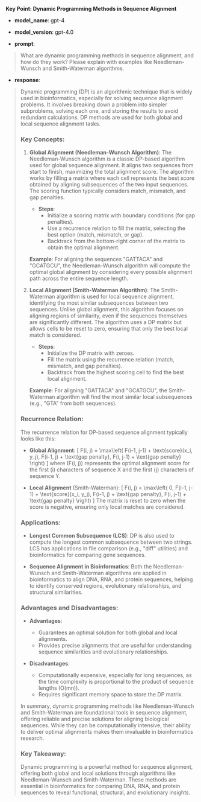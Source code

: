 **Key Point: Dynamic Programming Methods in Sequence Alignment**

- **model_name**: gpt-4
- **model_version**: gpt-4.0

- **prompt**:
<blockquote>
What are dynamic programming methods in sequence alignment, and how do they work? Please explain with examples like Needleman-Wunsch and Smith-Waterman algorithms.
</blockquote>

- **response**:
<blockquote>
Dynamic programming (DP) is an algorithmic technique that is widely used in bioinformatics, especially for solving sequence alignment problems. It involves breaking down a problem into simpler subproblems, solving each one, and storing the results to avoid redundant calculations. DP methods are used for both global and local sequence alignment tasks.

### Key Concepts:

1. **Global Alignment (Needleman-Wunsch Algorithm)**:
   The Needleman-Wunsch algorithm is a classic DP-based algorithm used for global sequence alignment. It aligns two sequences from start to finish, maximizing the total alignment score. The algorithm works by filling a matrix where each cell represents the best score obtained by aligning subsequences of the two input sequences. The scoring function typically considers match, mismatch, and gap penalties.

   - **Steps**:
     - Initialize a scoring matrix with boundary conditions (for gap penalties).
     - Use a recurrence relation to fill the matrix, selecting the best option (match, mismatch, or gap).
     - Backtrack from the bottom-right corner of the matrix to obtain the optimal alignment.

   **Example**: For aligning the sequences "GATTACA" and "GCATGCU", the Needleman-Wunsch algorithm will compute the optimal global alignment by considering every possible alignment path across the entire sequence length.

2. **Local Alignment (Smith-Waterman Algorithm)**:
   The Smith-Waterman algorithm is used for local sequence alignment, identifying the most similar subsequences between two sequences. Unlike global alignment, this algorithm focuses on aligning regions of similarity, even if the sequences themselves are significantly different. The algorithm uses a DP matrix but allows cells to be reset to zero, ensuring that only the best local match is considered.

   - **Steps**:
     - Initialize the DP matrix with zeroes.
     - Fill the matrix using the recurrence relation (match, mismatch, and gap penalties).
     - Backtrack from the highest scoring cell to find the best local alignment.

   **Example**: For aligning "GATTACA" and "GCATGCU", the Smith-Waterman algorithm will find the most similar local subsequences (e.g., "GTA" from both sequences).

### Recurrence Relation:
The recurrence relation for DP-based sequence alignment typically looks like this:

- **Global Alignment**:
  \[
  F(i, j) = \max\left( F(i-1, j-1) + \text{score}(x_i, y_j), F(i-1, j) + \text{gap penalty}, F(i, j-1) + \text{gap penalty} \right)
  \]
  where \(F(i, j)\) represents the optimal alignment score for the first \(i\) characters of sequence X and the first \(j\) characters of sequence Y.

- **Local Alignment** (Smith-Waterman):
  \[
  F(i, j) = \max\left( 0, F(i-1, j-1) + \text{score}(x_i, y_j), F(i-1, j) + \text{gap penalty}, F(i, j-1) + \text{gap penalty} \right)
  \]
  The matrix is reset to zero when the score is negative, ensuring only local matches are considered.

### Applications:
- **Longest Common Subsequence (LCS)**: DP is also used to compute the longest common subsequence between two strings. LCS has applications in file comparison (e.g., "diff" utilities) and bioinformatics for comparing gene sequences.
  
- **Sequence Alignment in Bioinformatics**: Both the Needleman-Wunsch and Smith-Waterman algorithms are applied in bioinformatics to align DNA, RNA, and protein sequences, helping to identify conserved regions, evolutionary relationships, and structural similarities.

### Advantages and Disadvantages:
- **Advantages**:
  - Guarantees an optimal solution for both global and local alignments.
  - Provides precise alignments that are useful for understanding sequence similarities and evolutionary relationships.
  
- **Disadvantages**:
  - Computationally expensive, especially for long sequences, as the time complexity is proportional to the product of sequence lengths (O(mn)).
  - Requires significant memory space to store the DP matrix.

In summary, dynamic programming methods like Needleman-Wunsch and Smith-Waterman are foundational tools in sequence alignment, offering reliable and precise solutions for aligning biological sequences. While they can be computationally intensive, their ability to deliver optimal alignments makes them invaluable in bioinformatics research.

### Key Takeaway:
Dynamic programming is a powerful method for sequence alignment, offering both global and local solutions through algorithms like Needleman-Wunsch and Smith-Waterman. These methods are essential in bioinformatics for comparing DNA, RNA, and protein sequences to reveal functional, structural, and evolutionary insights.
</blockquote>

